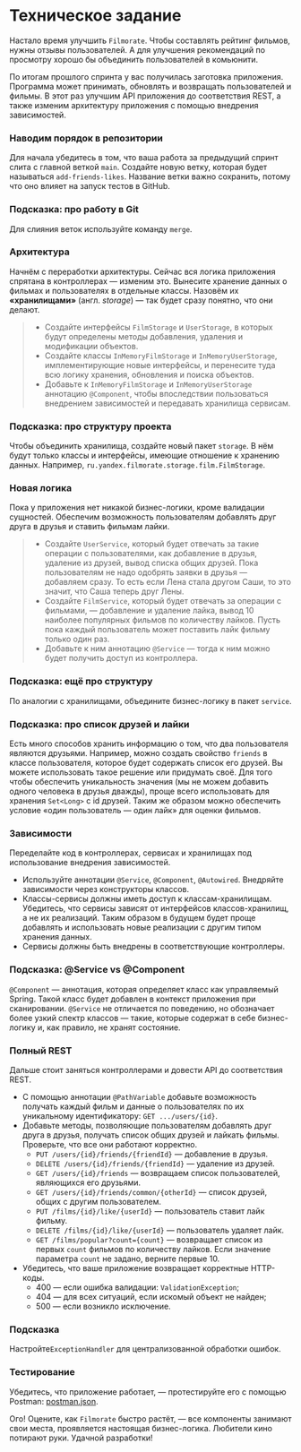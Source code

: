 # Техническое задание

Настало время улучшить `Filmorate`. Чтобы составлять рейтинг фильмов, нужны отзывы пользователей. А для улучшения рекомендаций по просмотру хорошо бы объединить пользователей в комьюнити.

По итогам прошлого спринта у вас получилась заготовка приложения. Программа может принимать, обновлять и возвращать пользователей и фильмы. В этот раз улучшим API приложения до соответствия REST, а также изменим архитектуру приложения с помощью внедрения зависимостей.

### Наводим порядок в репозитории

Для начала убедитесь в том, что ваша работа за предыдущий спринт слита с главной веткой `main`. Создайте новую ветку, которая будет называться `add-friends-likes`. Название ветки важно сохранить, потому что оно влияет на запуск тестов в GitHub.

### Подсказка: про работу в Git

Для слияния веток используйте команду `merge`.

### Архитектура

Начнём с переработки архитектуры. Сейчас вся логика приложения спрятана в контроллерах — изменим это. Вынесите хранение данных о фильмах и пользователях в отдельные классы. Назовём их ****«хранилищами»**** (англ. *storage*) — так будет сразу понятно, что они делают.

> * Создайте интерфейсы `FilmStorage` и `UserStorage`, в которых будут определены методы добавления, удаления и модификации объектов.
> * Создайте классы `InMemoryFilmStorage` и `InMemoryUserStorage`, имплементирующие новые интерфейсы, и перенесите туда всю логику хранения, обновления и поиска объектов.
> * Добавьте к `InMemoryFilmStorage` и `InMemoryUserStorage` аннотацию `@Component`, чтобы впоследствии пользоваться внедрением зависимостей и передавать хранилища сервисам.

### Подсказка: про структуру проекта

Чтобы объединить хранилища, создайте новый пакет `storage`. В нём будут только классы и интерфейсы, имеющие отношение к хранению данных. Например, `ru.yandex.filmorate.storage.film.FilmStorage`.

### Новая логика

Пока у приложения нет никакой бизнес-логики, кроме валидации сущностей. Обеспечим возможность пользователям добавлять друг друга в друзья и ставить фильмам лайки.

> * Создайте `UserService`, который будет отвечать за такие операции с пользователями, как добавление в друзья, удаление из друзей, вывод списка общих друзей. Пока пользователям не надо одобрять заявки в друзья — добавляем сразу. То есть если Лена стала другом Саши, то это значит, что Саша теперь друг Лены.
> * Создайте `FilmService`, который будет отвечать за операции с фильмами, — добавление и удаление лайка, вывод 10 наиболее популярных фильмов по количеству лайков. Пусть пока каждый пользователь может поставить лайк фильму только один раз.
> * Добавьте к ним аннотацию `@Service` — тогда к ним можно будет получить доступ из контроллера.

### Подсказка: ещё про структуру

По аналогии с хранилищами, объедините бизнес-логику в пакет `service`.

### Подсказка: про список друзей и лайки

Есть много способов хранить информацию о том, что два пользователя являются друзьями. Например, можно создать свойство `friends` в классе пользователя, которое будет содержать список его друзей. Вы можете использовать такое решение или придумать своё. Для того чтобы обеспечить уникальность значения (мы не можем добавить одного человека в друзья дважды), проще всего использовать для хранения `Set<Long>` c  id друзей. Таким же образом можно обеспечить условие «один пользователь — один лайк» для оценки фильмов.

### Зависимости

Переделайте код в контроллерах, сервисах и хранилищах под использование внедрения зависимостей.

* Используйте аннотации `@Service`, `@Component`, `@Autowired`. Внедряйте зависимости через конструкторы классов.
* Классы-сервисы должны иметь доступ к классам-хранилищам. Убедитесь, что сервисы зависят от интерфейсов классов-хранилищ, а не их реализаций. Таким образом в будущем будет проще добавлять и использовать новые реализации с другим типом хранения данных.
* Сервисы должны быть внедрены в соответствующие контроллеры.

### Подсказка: @Service vs @Component

`@Component` — аннотация, которая определяет класс как управляемый Spring. Такой класс будет добавлен в контекст приложения при сканировании. `@Service` не отличается по поведению, но обозначает более узкий спектр классов — такие, которые содержат в себе бизнес-логику и, как правило, не хранят состояние.

### Полный REST

Дальше стоит заняться контроллерами и довести API до соответствия REST.

* С помощью аннотации `@PathVariable` добавьте возможность получать каждый фильм и данные о пользователях по их уникальному идентификатору: `GET .../users/{id}`.
* Добавьте методы, позволяющие пользователям добавлять друг друга в друзья, получать список общих друзей и лайкать фильмы. Проверьте, что все они работают корректно.
  * `PUT /users/{id}/friends/{friendId}` — добавление в друзья.
  * `DELETE /users/{id}/friends/{friendId}` — удаление из друзей.
  * `GET /users/{id}/friends` — возвращаем список пользователей, являющихся его друзьями.
  * `GET /users/{id}/friends/common/{otherId}` — список друзей, общих с другим пользователем.
  * `PUT /films/{id}/like/{userId}` — пользователь ставит лайк фильму.
  * `DELETE /films/{id}/like/{userId}` — пользователь удаляет лайк.
  * `GET /films/popular?count={count}` — возвращает список из первых `count` фильмов по количеству лайков. Если значение параметра `count` не задано, верните первые 10.
* Убедитесь, что ваше приложение возвращает корректные HTTP-коды.
  * 400 — если ошибка валидации: `ValidationException`;
  * 404 — для всех ситуаций, если искомый объект не найден;
  * 500 — если возникло исключение.

### Подсказка

Настройте`ExceptionHandler` для централизованной обработки ошибок.

### Тестирование

Убедитесь, что приложение работает, — протестируйте его с помощью Postman: [postman.json](https://github.com/yandex-praktikum/java-filmorate/blob/add-friends-likes/postman/sprint.json).

Ого! Оцените, как `Filmorate` быстро растёт, — все компоненты занимают свои места, проявляется настоящая бизнес-логика. Любители кино потирают руки. Удачной разработки!

